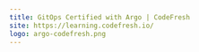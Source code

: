 ```yaml
---
title: GitOps Certified with Argo | CodeFresh
site: https://learning.codefresh.io/
logo: argo-codefresh.png
---
```


